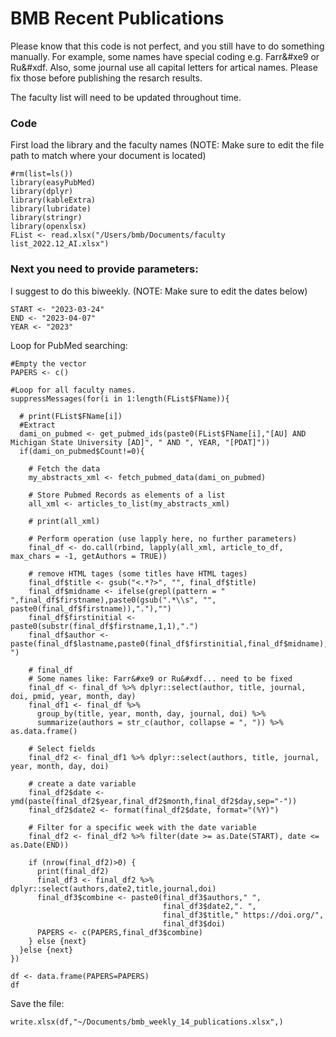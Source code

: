 # BMB Recent Publications

Please know that this code is not perfect, and you still have to do something manually. For example, some names have special coding e.g. Farr&#xe9 or Ru&#xdf. Also, some journal use all capital letters for artical names. Please fix those before publishing the resarch results.

The faculty list will need to be updated throughout time.

### Code
First load the library and the faculty names (NOTE: Make sure to edit the file path to match where your document is located)
```
#rm(list=ls()) 
library(easyPubMed)
library(dplyr)
library(kableExtra)
library(lubridate)
library(stringr)
library(openxlsx)
FList <- read.xlsx("/Users/bmb/Documents/faculty list_2022.12_AI.xlsx")
```

### Next you need to provide parameters:
I suggest to do this biweekly. (NOTE: Make sure to edit the dates below)
```
START <- "2023-03-24"
END <- "2023-04-07"
YEAR <- "2023"
```

Loop for PubMed searching:
```
#Empty the vector
PAPERS <- c()

#Loop for all faculty names.
suppressMessages(for(i in 1:length(FList$FName)){
  
  # print(FList$FName[i])
  #Extract
  dami_on_pubmed <- get_pubmed_ids(paste0(FList$FName[i],"[AU] AND Michigan State University [AD]", " AND ", YEAR, "[PDAT]"))
  if(dami_on_pubmed$Count!=0){
    
    # Fetch the data
    my_abstracts_xml <- fetch_pubmed_data(dami_on_pubmed)
    
    # Store Pubmed Records as elements of a list
    all_xml <- articles_to_list(my_abstracts_xml)
    
    # print(all_xml)
    
    # Perform operation (use lapply here, no further parameters)
    final_df <- do.call(rbind, lapply(all_xml, article_to_df, max_chars = -1, getAuthors = TRUE))
    
    # remove HTML tages (some titles have HTML tages)
    final_df$title <- gsub("<.*?>", "", final_df$title)
    final_df$midname <- ifelse(grepl(pattern = " ",final_df$firstname),paste0(gsub(".*\\s", "", paste0(final_df$firstname)),"."),"")
    final_df$firstinitial <- paste0(substr(final_df$firstname,1,1),".")
    final_df$author <- paste(final_df$lastname,paste0(final_df$firstinitial,final_df$midname),sep=", ")
    
    # final_df
    # Some names like: Farr&#xe9 or Ru&#xdf... need to be fixed
    final_df <- final_df %>% dplyr::select(author, title, journal, doi, pmid, year, month, day)
    final_df1 <- final_df %>%
      group_by(title, year, month, day, journal, doi) %>%
      summarize(authors = str_c(author, collapse = ", ")) %>% as.data.frame()
    
    # Select fields
    final_df2 <- final_df1 %>% dplyr::select(authors, title, journal, year, month, day, doi)
    
    # create a date variable
    final_df2$date <- ymd(paste(final_df2$year,final_df2$month,final_df2$day,sep="-"))
    final_df2$date2 <- format(final_df2$date, format="(%Y)")
    
    # Filter for a specific week with the date variable
    final_df2 <- final_df2 %>% filter(date >= as.Date(START), date <= as.Date(END))
    
    if (nrow(final_df2)>0) {
      print(final_df2)
      final_df3 <- final_df2 %>% dplyr::select(authors,date2,title,journal,doi)
      final_df3$combine <- paste0(final_df3$authors," ",
                                  final_df3$date2,". ",
                                  final_df3$title," https://doi.org/",
                                  final_df3$doi)
      PAPERS <- c(PAPERS,final_df3$combine)
    } else {next}
  }else {next}
})

df <- data.frame(PAPERS=PAPERS) 
df
```

Save the file:
```
write.xlsx(df,"~/Documents/bmb_weekly_14_publications.xlsx",)
```
